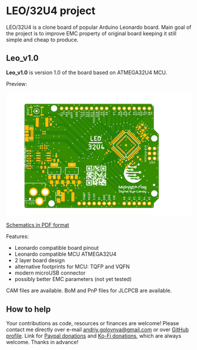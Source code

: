 # LEO/32U4 project

LEO/32U4 is a clone board of popular Arduino Leonardo board.
Main goal of the project is to improve EMC property of original board keeping it still simple and cheap to produce.

## Leo_v1.0

**Leo_v1.0** is version 1.0 of the board based on ATMEGA32U4 MCU.

Preview:

![Leo_v1.0 preview](img/Leo_v1.0.png)

[Schematics in PDF format](doc/Leo_v1.0.pdf)

Features:

- Leonardo compatible board pinout
- Leonardo compatible MCU ATMEGA32U4
- 2 layer board design
- alternative footprints for MCU: TQFP and VQFN
- modern microUSB connector
- possibly better EMC parameters (not yet tested)

CAM files are available.
BoM and PnP files for JLCPCB are available.

## How to help

Your contributions as code, resources or finances are welcome!
Please contact me directly over e-mail andriy.golovnya@gmail.com or over [GitHub profile](https://github.com/red-scorp).
Link for [Paypal donations](http://paypal.me/redscorp) and [Ko-Fi donations](http://ko-fi.com/redscorp), which are always welcome.
Thanks in advance!
